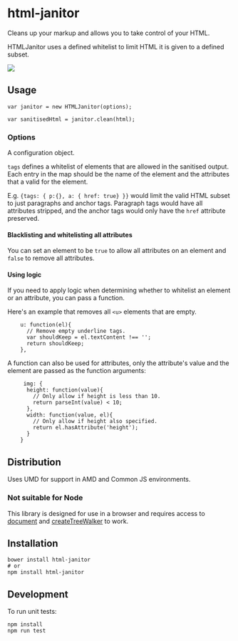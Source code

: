 # html-janitor

Cleans up your markup and allows you to take control of your HTML.

HTMLJanitor uses a defined whitelist to limit HTML it is given to a defined subset.

![](https://circleci.com/gh/guardian/html-janitor.png?circle-token=bd24300ee650966837a73bfe03386828f0192c06)

## Usage

```
var janitor = new HTMLJanitor(options);

var sanitisedHtml = janitor.clean(html);

```

### Options

A configuration object.

`tags` defines a whitelist of elements that are allowed in the sanitised output. Each entry in the map should be the name of the element and the attributes that a valid for the element.

E.g. `{tags: { p:{}, a: { href: true} }}` would limit the valid HTML subset to just paragraphs and anchor tags. Paragraph tags would have all attributes stripped, and the anchor tags would only have the `href` attribute preserved.

#### Blacklisting and whitelisting all attributes

You can set an element to be `true` to allow all attributes on an element and `false` to remove all attributes.

#### Using logic

If you need to apply logic when determining whether to whitelist an element or an attribute, you can pass a function.

Here's an example that removes all `<u>` elements that are empty.

```
    u: function(el){
      // Remove empty underline tags.
      var shouldKeep = el.textContent !== '';
      return shouldKeep;
    },
```

A function can also be used for attributes, only the attribute's value and the element are passed as the function arguments:

```
     img: {
      height: function(value){
        // Only allow if height is less than 10.
        return parseInt(value) < 10;
      },
      width: function(value, el){
        // Only allow if height also specified.
        return el.hasAttribute('height');
      }
    }
```


## Distribution

Uses UMD for support in AMD and Common JS environments.

### Not suitable for Node

This library is designed for use in a browser and requires access to [document](https://developer.mozilla.org/en/docs/Web/API/Document) and [createTreeWalker](https://developer.mozilla.org/en-US/docs/Web/API/Document/createTreeWalker) to work.

## Installation

```
bower install html-janitor
# or
npm install html-janitor
```

## Development

To run unit tests:

```
npm install
npm run test
```
